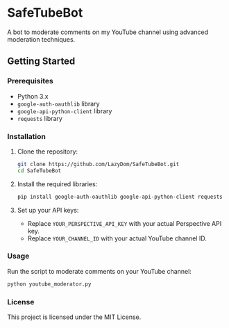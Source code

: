 # SafeTubeBot

A bot to moderate comments on my YouTube channel using advanced moderation techniques.

## Getting Started

### Prerequisites

- Python 3.x
- `google-auth-oauthlib` library
- `google-api-python-client` library
- `requests` library

### Installation

1. Clone the repository:
   ```sh
   git clone https://github.com/LazyDom/SafeTubeBot.git
   cd SafeTubeBot
   ```

2. Install the required libraries:
   ```sh
   pip install google-auth-oauthlib google-api-python-client requests
   ```

3. Set up your API keys:
   - Replace `YOUR_PERSPECTIVE_API_KEY` with your actual Perspective API key.
   - Replace `YOUR_CHANNEL_ID` with your actual YouTube channel ID.

### Usage

Run the script to moderate comments on your YouTube channel:
```sh
python youtube_moderator.py
```

### License

This project is licensed under the MIT License.